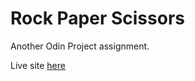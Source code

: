 # Rock Paper Scissors

Another Odin Project assignment.

Live site [here](https://aznafro.github.io/rpc/)
